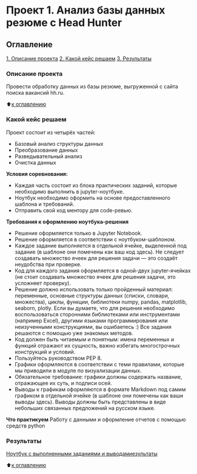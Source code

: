 # Проект 1. Анализ базы данных резюме c Head Hunter

## Оглавление
[1. Описание проекта](https://github.com/ASGlazyrin/ASG_SF_Rep/tree/main/project_1/README.md#Описание-проекта)
[2. Какой кейс решаем](https://github.com/ASGlazyrin/ASG_SF_Rep/tree/main/project_1/README.md#Какой-кейс-решаем)
[3. Результаты](https://github.com/ASGlazyrin/ASG_SF_Rep/tree/main/project_1/README.md#Результаты)

### Описание проекта
Провести обработку данных из базы резюме, выгруженной с сайта поиска вакансий hh.ru.

:arrow_up:[к оглавлению](https://github.com/ASGlazyrin/ASG_SF_Rep/tree/main/project_1/README.md#Оглавление)

### Какой кейс решаем
Проект состоит из четырёх частей:
- Базовый анализ структуры данных
- Преобразование данных
- Разведывательный анализ
- Очистка данных

**Условия соревнования:**
- Каждая часть состоит из блока практических заданий, которые необходимо выполнить в jupyter-ноутбуке.
- Ноутбук необходимо оформить на основе предоставленного шаблона и требований.
- Отправить свой код ментору для code-ревью.

**Требования к оформлению ноутбука-решения**
- Решение оформляется только в Jupyter Notebook.
- Решение оформляется в соответствии с ноутбуком-шаблоном.
- Каждое задание выполняется в отдельной ячейке, выделенной под задание (в шаблоне они помечены как ваш код здесь). Не следует создавать множество ячеек для решения задачи — это создаёт неудобства при проверке.
- Код для каждого задания оформляется в одной-двух jupyter-ячейках (не стоит создавать множество ячеек для решения задачи, это усложняет проверку).
- Решение должно использовать только пройденный материал: переменные, основные структуры данных (списки, словари, множества), циклы, функции, библиотеки numpy, pandas, matplotlib, seaborn, plotly. Если вы думаете, что для решения необходимо воспользоваться сторонними библиотеками или инструментами (например Excel), другими языками программирования или неизученными конструкциями, вы ошибаетесь :) Все задания решаются с помощью уже знакомых методов.
- Код должен быть читаемым и понятным: имена переменных и функций отражают их сущность, важно избегать многострочных конструкций и условий.
- Пользуйтесь руководством PEP 8.
- Графики оформляются в соответствии с теми правилами, которые мы приводили в модуле по визуализации данных.
- Обязательное требование: графики должны содержать название, отражающее их суть, и подписи осей.
- Выводы к графикам оформляются в формате Markdown под самим графиком в отдельной ячейке (в шаблоне они помечены как ваши выводы здесь). Выводы должны быть представлены в виде небольших связанных предложений на русском языке.

**Что практикуем**
Работу с данными и оформление отчетов с помощью средств python

### Результаты
[Ноутбук с выполненными заданиями и выводамиезультаты](https://github.com/ASGlazyrin/ASG_SF_Rep/blob/main/project_1/Project-1.ipynb)

:arrow_up:[к оглавлению](https://github.com/ASGlazyrin/ASG_SF_Rep/tree/main/project_1/README.md#Оглавление)